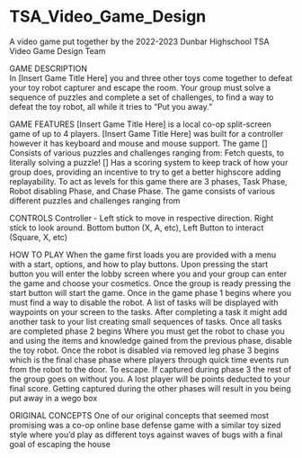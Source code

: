 # TSA_Video_Game_Design
A video game put together by the 2022-2023 Dunbar Highschool TSA Video Game Design Team


GAME DESCRIPTION       
In [Insert Game Title Here] you and three other toys come together to defeat your toy robot capturer and escape the room. Your group must solve a sequence of puzzles and complete a set of challenges, to find a way to defeat the toy robot, all while it tries to “Put you away.” 


 
GAME FEATURES 
[Insert Game Title Here] is a local co-op split-screen game of up to 4 players. [Insert Game Title Here] was built for a controller however it has keyboard and mouse and mouse support. The game [] Consists of various puzzles and challenges ranging from: Fetch quests, to literally solving a puzzle! [] Has a scoring system to keep track of how your group does, providing an incentive to try to get a better highscore adding replayability. To act as levels for this game there are 3 phases, Task Phase, Robot disabling Phase, and Chase Phase. The game consists of various different puzzles and challenges ranging from 

CONTROLS
Controller - Left stick to move in respective direction. Right stick to look around. Bottom button (X, A, etc), Left Button to interact (Square, X, etc)

HOW TO PLAY
When the game first loads you are provided with a  menu with a start, options, and how to play buttons. Upon pressing the start button you will enter the lobby screen where you and your group can enter the game and choose your cosmetics. Once the group is ready pressing the start button will start the game. Once in the game phase 1 begins where you must find a way to disable the robot. A list of tasks will be displayed with waypoints on your screen to the tasks. After completing a task it might add another task to your list creating small sequences of tasks. Once all tasks are completed phase 2 begins Where you must get the robot to chase you and 
using the items and knowledge gained from the previous phase, disable the toy robot. Once the robot is disabled via removed leg phase 3 begins which is the final chase phase where players through quick time events run from the robot to the door. To escape. If captured during phase 3 the rest of the group goes on without you. A lost player will be points deducted to your final score. Getting captured during the other phases will result in you being put away in a wego box
 

ORIGINAL CONCEPTS
One of our original concepts that seemed most promising was a co-op online base defense game with a similar toy sized style where you’d play as different toys against waves of bugs with a final goal of escaping the house

